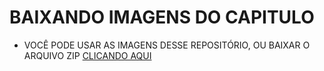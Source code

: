 # BAIXANDO IMAGENS DO CAPITULO
* VOCÊ PODE USAR AS IMAGENS DESSE REPOSITÓRIO, OU BAIXAR O ARQUIVO ZIP [CLICANDO AQUI](https://github.com/gustavoguanabara/html-css/blob/master/exercicios/modulo-03/ex022/imagens-cap19.zip)